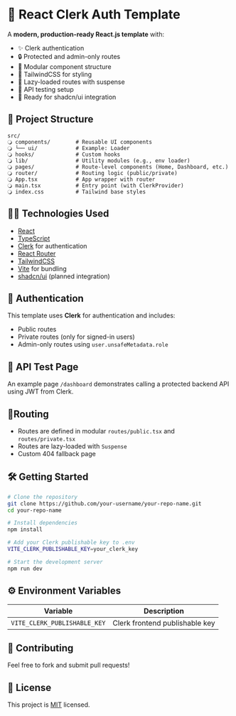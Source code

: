 # 🔐 React Clerk Auth Template

A **modern, production-ready React.js template** with:

* ✨ Clerk authentication
* 🔒 Protected and admin-only routes
* 🧹 Modular component structure
* 🎨 TailwindCSS for styling
* 🔀 Lazy-loaded routes with suspense
* 🧪 API testing setup
* 🚀 Ready for shadcn/ui integration

## 📁 Project Structure

```
src/
🔾 components/        # Reusable UI components
🔾 └── ui/            # Example: Loader
🔾 hooks/             # Custom hooks
🔾 lib/               # Utility modules (e.g., env loader)
🔾 pages/             # Route-level components (Home, Dashboard, etc.)
🔾 router/            # Routing logic (public/private)
🔾 App.tsx            # App wrapper with router
🔾 main.tsx           # Entry point (with ClerkProvider)
🔾 index.css          # Tailwind base styles
```

## 👩‍💻 Technologies Used

* [React](https://reactjs.org/)
* [TypeScript](https://www.typescriptlang.org/)
* [Clerk](https://clerk.com/) for authentication
* [React Router](https://reactrouter.com/)
* [TailwindCSS](https://tailwindcss.com/)
* [Vite](https://vitejs.dev/) for bundling
* [shadcn/ui](https://ui.shadcn.com/) (planned integration)

## 🔐 Authentication

This template uses **Clerk** for authentication and includes:

* Public routes
* Private routes (only for signed-in users)
* Admin-only routes using `user.unsafeMetadata.role`

## 🧪 API Test Page

An example page `/dashboard` demonstrates calling a protected backend API using JWT from Clerk.

## 🚦Routing

* Routes are defined in modular `routes/public.tsx` and `routes/private.tsx`
* Routes are lazy-loaded with `Suspense`
* Custom 404 fallback page

## 🛠️ Getting Started

```bash
# Clone the repository
git clone https://github.com/your-username/your-repo-name.git
cd your-repo-name

# Install dependencies
npm install

# Add your Clerk publishable key to .env
VITE_CLERK_PUBLISHABLE_KEY=your_clerk_key

# Start the development server
npm run dev
```

## ⚙️ Environment Variables

| Variable                     | Description                    |
| ---------------------------- | ------------------------------ |
| `VITE_CLERK_PUBLISHABLE_KEY` | Clerk frontend publishable key |


## 🤝 Contributing

Feel free to fork and submit pull requests!

## 📄 License

This project is [MIT](./LICENSE) licensed.
